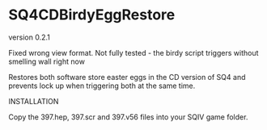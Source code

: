 # SQ4CDBirdyEggRestore

version 0.2.1 

Fixed wrong view format. Not fully tested - the birdy script triggers without smelling wall right now

 Restores both software store easter eggs in the CD version of SQ4 and prevents lock up when triggering both at the same time.

INSTALLATION

Copy the 397.hep, 397.scr and 397.v56 files into your SQIV game folder.
